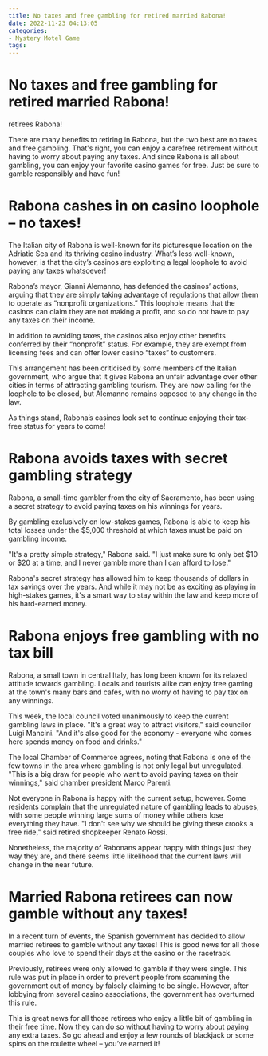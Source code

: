 ```yaml
---
title: No taxes and free gambling for retired married Rabona!
date: 2022-11-23 04:13:05
categories:
- Mystery Motel Game
tags:
---
```



#  No taxes and free gambling for retired married Rabona!

 retirees Rabona!

There are many benefits to retiring in Rabona, but the two best are no taxes and free gambling. That's right, you can enjoy a carefree retirement without having to worry about paying any taxes. And since Rabona is all about gambling, you can enjoy your favorite casino games for free. Just be sure to gamble responsibly and have fun!

#  Rabona cashes in on casino loophole – no taxes!

The Italian city of Rabona is well-known for its picturesque location on the Adriatic Sea and its thriving casino industry. What’s less well-known, however, is that the city’s casinos are exploiting a legal loophole to avoid paying any taxes whatsoever!

Rabona’s mayor, Gianni Alemanno, has defended the casinos’ actions, arguing that they are simply taking advantage of regulations that allow them to operate as “nonprofit organizations.” This loophole means that the casinos can claim they are not making a profit, and so do not have to pay any taxes on their income.

In addition to avoiding taxes, the casinos also enjoy other benefits conferred by their “nonprofit” status. For example, they are exempt from licensing fees and can offer lower casino “taxes” to customers.

This arrangement has been criticised by some members of the Italian government, who argue that it gives Rabona an unfair advantage over other cities in terms of attracting gambling tourism. They are now calling for the loophole to be closed, but Alemanno remains opposed to any change in the law.

As things stand, Rabona’s casinos look set to continue enjoying their tax-free status for years to come!

#  Rabona avoids taxes with secret gambling strategy

Rabona, a small-time gambler from the city of Sacramento, has been using a secret strategy to avoid paying taxes on his winnings for years.

By gambling exclusively on low-stakes games, Rabona is able to keep his total losses under the $5,000 threshold at which taxes must be paid on gambling income.

"It's a pretty simple strategy," Rabona said. "I just make sure to only bet $10 or $20 at a time, and I never gamble more than I can afford to lose."

Rabona's secret strategy has allowed him to keep thousands of dollars in tax savings over the years. And while it may not be as exciting as playing in high-stakes games, it's a smart way to stay within the law and keep more of his hard-earned money.

#  Rabona enjoys free gambling with no tax bill

Rabona, a small town in central Italy, has long been known for its relaxed attitude towards gambling. Locals and tourists alike can enjoy free gaming at the town's many bars and cafes, with no worry of having to pay tax on any winnings.

This week, the local council voted unanimously to keep the current gambling laws in place. "It's a great way to attract visitors," said councilor Luigi Mancini. "And it's also good for the economy - everyone who comes here spends money on food and drinks."

The local Chamber of Commerce agrees, noting that Rabona is one of the few towns in the area where gambling is not only legal but unregulated. "This is a big draw for people who want to avoid paying taxes on their winnings," said chamber president Marco Parenti.

Not everyone in Rabona is happy with the current setup, however. Some residents complain that the unregulated nature of gambling leads to abuses, with some people winning large sums of money while others lose everything they have. "I don't see why we should be giving these crooks a free ride," said retired shopkeeper Renato Rossi.

Nonetheless, the majority of Rabonans appear happy with things just they way they are, and there seems little likelihood that the current laws will change in the near future.

#  Married Rabona retirees can now gamble without any taxes!

In a recent turn of events, the Spanish government has decided to allow married retirees to gamble without any taxes! This is good news for all those couples who love to spend their days at the casino or the racetrack.

Previously, retirees were only allowed to gamble if they were single. This rule was put in place in order to prevent people from scamming the government out of money by falsely claiming to be single. However, after lobbying from several casino associations, the government has overturned this rule.

This is great news for all those retirees who enjoy a little bit of gambling in their free time. Now they can do so without having to worry about paying any extra taxes. So go ahead and enjoy a few rounds of blackjack or some spins on the roulette wheel – you’ve earned it!